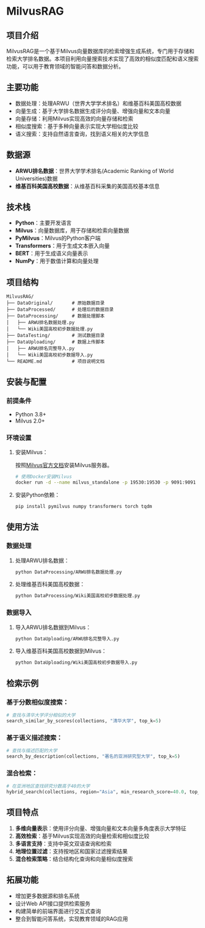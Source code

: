 # MilvusRAG

## 项目介绍

MilvusRAG是一个基于Milvus向量数据库的检索增强生成系统，专门用于存储和检索大学排名数据。本项目利用向量搜索技术实现了高效的相似度匹配和语义搜索功能，可以用于教育领域的智能问答和数据分析。

## 主要功能

- 数据处理：处理ARWU（世界大学学术排名）和维基百科美国高校数据
- 向量生成：基于大学排名数据生成评分向量、增强向量和文本向量
- 向量存储：利用Milvus实现高效的向量存储和检索
- 相似度搜索：基于多种向量表示实现大学相似度比较
- 语义搜索：支持自然语言查询，找到语义相关的大学信息

## 数据源

- **ARWU排名数据**：世界大学学术排名(Academic Ranking of World Universities)数据
- **维基百科美国高校数据**：从维基百科采集的美国高校基本信息

## 技术栈

- **Python**：主要开发语言
- **Milvus**：向量数据库，用于存储和检索向量数据
- **PyMilvus**：Milvus的Python客户端
- **Transformers**：用于生成文本嵌入向量
- **BERT**：用于生成语义向量表示
- **NumPy**：用于数值计算和向量处理

## 项目结构

```
MilvusRAG/
├── DataOriginal/       # 原始数据目录
├── DataProcessed/      # 处理后的数据目录
├── DataProcessing/     # 数据处理脚本
│   ├── ARWU排名数据处理.py
│   └── Wiki美国高校初步数据处理.py
├── DataTesting/        # 测试数据目录
├── DataUploading/      # 数据上传脚本
│   ├── ARWU排名完整导入.py
│   └── Wiki美国高校初步数据导入.py
└── README.md           # 项目说明文档
```

## 安装与配置

### 前提条件

- Python 3.8+
- Milvus 2.0+

### 环境设置

1. 安装Milvus：

   按照[Milvus官方文档](https://milvus.io/docs/install_standalone-docker.md)安装Milvus服务器。

   ```bash
   # 使用Docker安装Milvus
   docker run -d --name milvus_standalone -p 19530:19530 -p 9091:9091 milvus/milvus:latest standalone
   ```

2. 安装Python依赖：

   ```bash
   pip install pymilvus numpy transformers torch tqdm
   ```

## 使用方法

### 数据处理

1. 处理ARWU排名数据：

   ```bash
   python DataProcessing/ARWU排名数据处理.py
   ```

2. 处理维基百科美国高校数据：

   ```bash
   python DataProcessing/Wiki美国高校初步数据处理.py
   ```

### 数据导入

1. 导入ARWU排名数据到Milvus：

   ```bash
   python DataUploading/ARWU排名完整导入.py
   ```

2. 导入维基百科美国高校数据到Milvus：

   ```bash
   python DataUploading/Wiki美国高校初步数据导入.py
   ```

## 检索示例

### 基于分数相似度搜索：

```python
# 查找与清华大学评分相似的大学
search_similar_by_scores(collections, "清华大学", top_k=5)
```

### 基于语义描述搜索：

```python
# 查找与描述匹配的大学
search_by_description(collections, "著名的亚洲研究型大学", top_k=5)
```

### 混合检索：

```python
# 在亚洲地区查找研究分数高于40的大学
hybrid_search(collections, region="Asia", min_research_score=40.0, top_k=5)
```

## 项目特点

1. **多维向量表示**：使用评分向量、增强向量和文本向量多角度表示大学特征
2. **高效检索**：基于Milvus实现高效的向量检索和相似度比较
3. **多语言支持**：支持中英文双语查询和检索
4. **地理位置过滤**：支持按地区和国家过滤搜索结果
5. **混合检索策略**：结合结构化查询和向量相似度搜索

## 拓展功能

- 增加更多数据源和排名系统
- 设计Web API接口提供检索服务
- 构建简单的前端界面进行交互式查询
- 整合到智能问答系统，实现教育领域的RAG应用